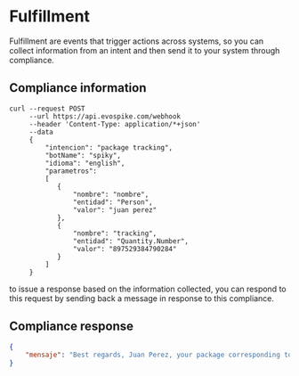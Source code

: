 # Fulfillment

Fulfillment are events that trigger actions across systems, so you can collect information from an intent and then send it to your system through compliance.


## Compliance information

```
curl --request POST
     --url https://api.evospike.com/webhook
     --header 'Content-Type: application/*+json'
     --data
     {
         "intencion": "package tracking",
         "botName": "spiky",
         "idioma": "english",
         "parametros": 
         [
            {
                "nombre": "nombre",
                "entidad": "Person",
                "valor": "juan perez"
            },
            {
                "nombre": "tracking",
                "entidad": "Quantity.Number",
                "valor": "897529384790284"
            }
         ]
     }
```

to issue a response based on the information collected, you can respond to this request by sending back a message in response to this compliance.

## Compliance response

``` JSON
{
    "mensaje": "Best regards, Juan Perez, your package corresponding to the tracking number '897529384790284' is in transit"
}
```